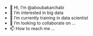 - 👋 Hi, I’m @aboubakarchabi
- 👀 I’m interested in big data
- 🌱 I’m currently training in data scientist
- 💞️ I’m looking to collaborate on ...
- 📫 How to reach me ...

<!---
aboubakarchabi/aboubakarchabi is a ✨ special ✨ repository because its `README.md` (this file) appears on your GitHub profile.
You can click the Preview link to take a look at your changes.
--->
